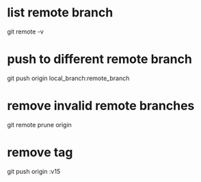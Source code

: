 # list remote branch
git remote -v

# push to different remote branch
git push origin local_branch:remote_branch

# remove invalid remote branches
git remote prune origin

# remove tag
git push origin :v15
